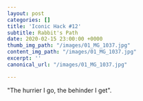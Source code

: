 ```yaml
---
layout: post
categories: []
title: 'Iconic Hack #12'
subtitle: Rabbit's Path
date: 2020-02-15 23:00:00 +0000
thumb_img_path: "/images/01_MG_1037.jpg"
content_img_path: "/images/01_MG_1037.jpg"
excerpt: ''
canonical_url: "/images/01_MG_1037.jpg"

---
```

"The hurrier I go, the behinder I get".